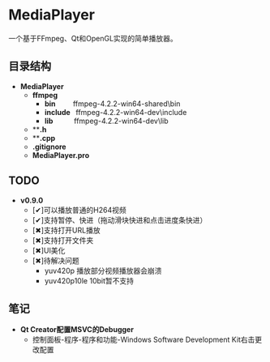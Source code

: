# MediaPlayer
一个基于FFmpeg、Qt和OpenGL实现的简单播放器。

## 目录结构
- **MediaPlayer**
    - **ffmpeg**
        - **bin** &ensp;&ensp;&ensp;&ensp;&thinsp;ffmpeg-4.2.2-win64-shared\bin
        - **include** &ensp;ffmpeg-4.2.2-win64-dev\include
        - **lib** &ensp;&ensp;&ensp;&ensp;&ensp;&thinsp;ffmpeg-4.2.2-win64-dev\lib
    - ****.h**
    - ****.cpp**
    - **.gitignore**
    - **MediaPlayer.pro**

## **TODO**
- **v0.9.0**
    - [✔]可以播放普通的H264视频
    - [✔]支持暂停、快进（拖动滑块快进和点击进度条快进）
    - [✖]支持打开URL播放
    - [✖]支持打开文件夹
    - [✖]UI美化
    - [✖]待解决问题
        - yuv420p 播放部分视频播放器会崩溃
        - yuv420p10le 10bit暂不支持

## **笔记**
- **Qt Creator配置MSVC的Debugger**
    - 控制面板-程序-程序和功能-Windows Software Development Kit右击更改配置